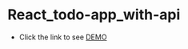 # React_todo-app_with-api
- Click the link to see [DEMO](https://pastolnapas.github.io/React_todo-app_with-api-/)
